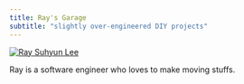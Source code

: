 ```yaml
---
title: Ray's Garage
subtitle: "slightly over-engineered DIY projects"
---
```

[![Ray Suhyun Lee](/img/profile_square.png)](https://github.com/raysuhyunlee)

Ray is a software engineer who loves to make moving stuffs.
